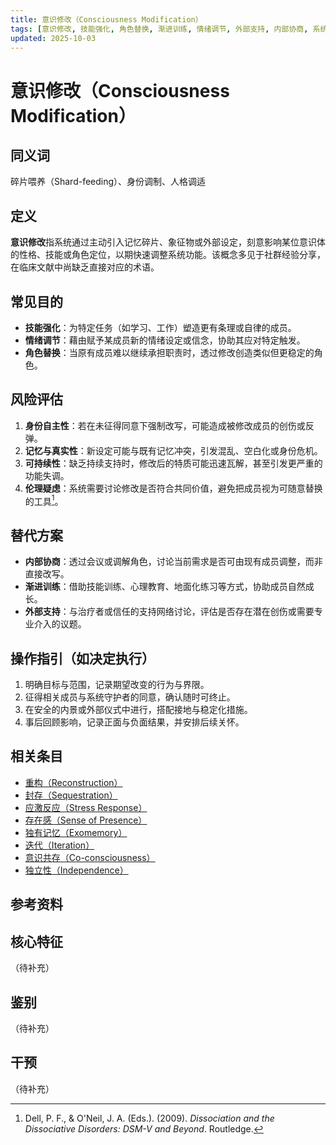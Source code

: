 ```yaml
---
title: 意识修改（Consciousness Modification）
tags: [意识修改, 技能强化, 角色替换, 渐进训练, 情绪调节, 外部支持, 内部协商, 系统体验与机制]
updated: 2025-10-03
---
```


# 意识修改（Consciousness Modification）

## 同义词

碎片喂养（Shard-feeding）、身份调制、人格调适

## 定义

**意识修改**指系统通过主动引入记忆碎片、象征物或外部设定，刻意影响某位意识体的性格、技能或角色定位，以期快速调整系统功能。该概念多见于社群经验分享，在临床文献中尚缺乏直接对应的术语。

## 常见目的

- **技能强化**：为特定任务（如学习、工作）塑造更有条理或自律的成员。
- **情绪调节**：藉由赋予某成员新的情绪设定或信念，协助其应对特定触发。
- **角色替换**：当原有成员难以继续承担职责时，透过修改创造类似但更稳定的角色。

## 风险评估

1. **身份自主性**：若在未征得同意下强制改写，可能造成被修改成员的创伤或反弹。
2. **记忆与真实性**：新设定可能与既有记忆冲突，引发混乱、空白化或身份危机。
3. **可持续性**：缺乏持续支持时，修改后的特质可能迅速瓦解，甚至引发更严重的功能失调。
4. **伦理疑虑**：系统需要讨论修改是否符合共同价值，避免把成员视为可随意替换的工具[^意识修改-1]。

## 替代方案

- **内部协商**：透过会议或调解角色，讨论当前需求是否可由现有成员调整，而非直接改写。
- **渐进训练**：借助技能训练、心理教育、地面化练习等方式，协助成员自然成长。
- **外部支持**：与治疗者或信任的支持网络讨论，评估是否存在潜在创伤或需要专业介入的议题。

## 操作指引（如决定执行）

1. 明确目标与范围，记录期望改变的行为与界限。
2. 征得相关成员与系统守护者的同意，确认随时可终止。
3. 在安全的内景或外部仪式中进行，搭配接地与稳定化措施。
4. 事后回顾影响，记录正面与负面结果，并安排后续关怀。

## 相关条目

- [重构（Reconstruction）](/entries/Reconstruction.md)
- [封存（Sequestration）](/entries/Sequestration.md)
- [应激反应（Stress Response）](/entries/Stress-Response.md)
- [存在感（Sense of Presence）](/entries/Sense-Of-Presence.md)
- [独有记忆（Exomemory）](/entries/Exomemory.md)
- [迭代（Iteration）](/entries/Iteration.md)
- [意识共存（Co-consciousness）](/entries/Co-Consciousness.md)
- [独立性（Independence）](/entries/Independence.md)

## 参考资料

[^意识修改-1]: Dell, P. F., & O'Neil, J. A. (Eds.). (2009). *Dissociation and the Dissociative Disorders: DSM-V and Beyond*. Routledge.

## 核心特征

（待补充）

## 鉴别

（待补充）

## 干预

（待补充）
